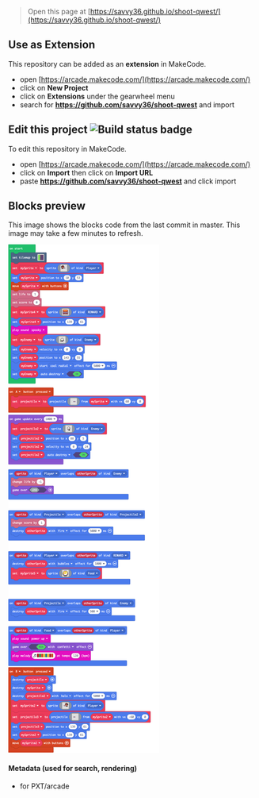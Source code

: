  


> Open this page at [https://savvy36.github.io/shoot-qwest/](https://savvy36.github.io/shoot-qwest/)

## Use as Extension

This repository can be added as an **extension** in MakeCode.

* open [https://arcade.makecode.com/](https://arcade.makecode.com/)
* click on **New Project**
* click on **Extensions** under the gearwheel menu
* search for **https://github.com/savvy36/shoot-qwest** and import

## Edit this project ![Build status badge](https://github.com/savvy36/shoot-qwest/workflows/MakeCode/badge.svg)

To edit this repository in MakeCode.

* open [https://arcade.makecode.com/](https://arcade.makecode.com/)
* click on **Import** then click on **Import URL**
* paste **https://github.com/savvy36/shoot-qwest** and click import

## Blocks preview

This image shows the blocks code from the last commit in master.
This image may take a few minutes to refresh.

![A rendered view of the blocks](https://github.com/savvy36/shoot-qwest/raw/master/.github/makecode/blocks.png)

#### Metadata (used for search, rendering)

* for PXT/arcade
<script src="https://makecode.com/gh-pages-embed.js"></script><script>makeCodeRender("{{ site.makecode.home_url }}", "{{ site.github.owner_name }}/{{ site.github.repository_name }}");</script>
